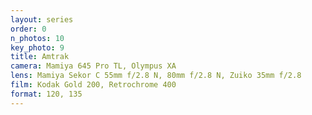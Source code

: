```yaml
---
layout: series
order: 0
n_photos: 10
key_photo: 9
title: Amtrak
camera: Mamiya 645 Pro TL, Olympus XA
lens: Mamiya Sekor C 55mm f/2.8 N, 80mm f/2.8 N, Zuiko 35mm f/2.8
film: Kodak Gold 200, Retrochrome 400
format: 120, 135
---
```

